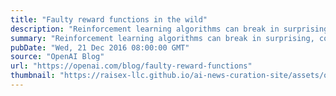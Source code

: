 ```yaml
---
title: "Faulty reward functions in the wild"
description: "Reinforcement learning algorithms can break in surprising, counterintuitive ways. In this post we’ll explore one failure mode, which is where you misspecify your reward function."
summary: "Reinforcement learning algorithms can break in surprising, counterintuitive ways. In this post we’ll explore one failure mode, which is where you misspecify your reward function."
pubDate: "Wed, 21 Dec 2016 08:00:00 GMT"
source: "OpenAI Blog"
url: "https://openai.com/blog/faulty-reward-functions"
thumbnail: "https://raisex-llc.github.io/ai-news-curation-site/assets/openai_logo.png"
---
```


